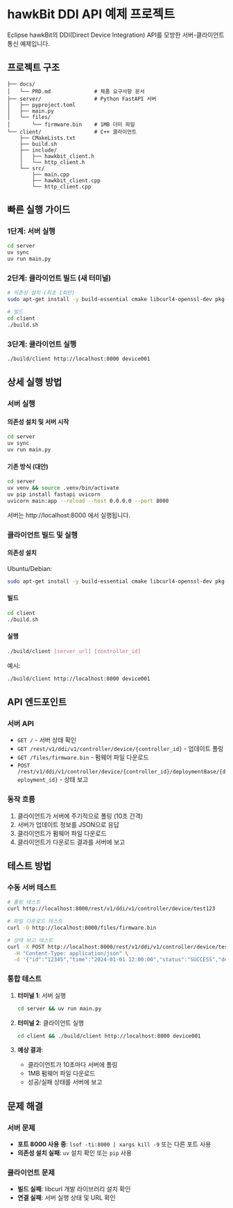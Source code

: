 # hawkBit DDI API 예제 프로젝트

Eclipse hawkBit의 DDI(Direct Device Integration) API를 모방한 서버-클라이언트 통신 예제입니다.

## 프로젝트 구조

```
├── docs/
│   └── PRD.md              # 제품 요구사항 문서
├── server/                 # Python FastAPI 서버
│   ├── pyproject.toml
│   ├── main.py
│   └── files/
│       └── firmware.bin    # 1MB 더미 파일
└── client/                 # C++ 클라이언트
    ├── CMakeLists.txt
    ├── build.sh
    ├── include/
    │   ├── hawkbit_client.h
    │   └── http_client.h
    └── src/
        ├── main.cpp
        ├── hawkbit_client.cpp
        └── http_client.cpp
```

## 빠른 실행 가이드

### 1단계: 서버 실행
```bash
cd server
uv sync
uv run main.py
```

### 2단계: 클라이언트 빌드 (새 터미널)
```bash
# 의존성 설치 (최초 1회만)
sudo apt-get install -y build-essential cmake libcurl4-openssl-dev pkg-config

# 빌드
cd client
./build.sh
```

### 3단계: 클라이언트 실행
```bash
./build/client http://localhost:8000 device001
```

## 상세 실행 방법

### 서버 실행

#### 의존성 설치 및 서버 시작
```bash
cd server
uv sync
uv run main.py
```

#### 기존 방식 (대안)
```bash
cd server
uv venv && source .venv/bin/activate
uv pip install fastapi uvicorn
uvicorn main:app --reload --host 0.0.0.0 --port 8000
```

서버는 http://localhost:8000 에서 실행됩니다.

### 클라이언트 빌드 및 실행

#### 의존성 설치
Ubuntu/Debian:
```bash
sudo apt-get install -y build-essential cmake libcurl4-openssl-dev pkg-config
```

#### 빌드
```bash
cd client
./build.sh
```

#### 실행
```bash
./build/client [server_url] [controller_id]
```

예시:
```bash
./build/client http://localhost:8000 device001
```

## API 엔드포인트

### 서버 API

- `GET /` - 서버 상태 확인
- `GET /rest/v1/ddi/v1/controller/device/{controller_id}` - 업데이트 폴링
- `GET /files/firmware.bin` - 펌웨어 파일 다운로드
- `POST /rest/v1/ddi/v1/controller/device/{controller_id}/deploymentBase/{deployment_id}` - 상태 보고

### 동작 흐름

1. 클라이언트가 서버에 주기적으로 폴링 (10초 간격)
2. 서버가 업데이트 정보를 JSON으로 응답
3. 클라이언트가 펌웨어 파일 다운로드
4. 클라이언트가 다운로드 결과를 서버에 보고

## 테스트 방법

### 수동 서버 테스트
```bash
# 폴링 테스트
curl http://localhost:8000/rest/v1/ddi/v1/controller/device/test123

# 파일 다운로드 테스트
curl -O http://localhost:8000/files/firmware.bin

# 상태 보고 테스트
curl -X POST http://localhost:8000/rest/v1/ddi/v1/controller/device/test123/deploymentBase/12345 \
  -H "Content-Type: application/json" \
  -d '{"id":"12345","time":"2024-01-01 12:00:00","status":"SUCCESS","details":[]}'
```

### 통합 테스트

1. **터미널 1**: 서버 실행
   ```bash
   cd server && uv run main.py
   ```

2. **터미널 2**: 클라이언트 실행
   ```bash
   cd client && ./build/client http://localhost:8000 device001
   ```

3. **예상 결과**: 
   - 클라이언트가 10초마다 서버에 폴링
   - 1MB 펌웨어 파일 다운로드
   - 성공/실패 상태를 서버에 보고

## 문제 해결

### 서버 문제
- **포트 8000 사용 중**: `lsof -ti:8000 | xargs kill -9` 또는 다른 포트 사용
- **의존성 설치 실패**: `uv` 설치 확인 또는 `pip` 사용

### 클라이언트 문제  
- **빌드 실패**: libcurl 개발 라이브러리 설치 확인
- **연결 실패**: 서버 실행 상태 및 URL 확인